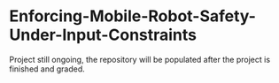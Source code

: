 # Enforcing-Mobile-Robot-Safety-Under-Input-Constraints

Project still ongoing, the repository will be populated after the project is finished and graded.
